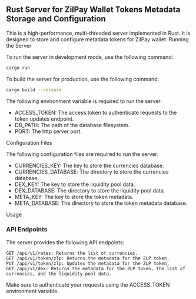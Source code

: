 ## Rust Server for ZilPay Wallet Tokens Metadata Storage and Configuration

This is a high-performance, multi-threaded server implemented in Rust. It is designed to store and configure metadata tokens for ZilPay wallet.
Running the Server

To run the server in development mode, use the following command:

```bash
cargo run
```

To build the server for production, use the following command:

```bash
cargo build --release
```
The following environment variable is required to run the server:

 * ACCESS_TOKEN: The access token to authenticate requests to the token updates endpoint.
 * DB_PATH: The path of the database filesystem.
 * PORT: The http server port. 

Configuration Files

The following configuration files are required to run the server:

   * CURRENCIES_KEY: The key to store the currencies database.
   * CURRENCIES_DATABASE: The directory to store the currencies database.
   * DEX_KEY: The key to store the liquidity pool data.
   * DEX_DATABASE: The directory to store the liquidity pool data.
   * META_KEY: The key to store the token metadata.
   * META_DATABASE: The directory to store the token metadata database.

Usage

### API Endpoints

The server provides the following API endpoints:

    GET /api/v1/rates: Returns the list of currencies.
    GET /api/v1/token/zlp: Returns the metadata for the ZLP token.
    PUT /api/v1/token/zlp: Updates the metadata for the ZLP token.
    GET /api/v1/dex: Returns the metadata for the ZLP token, the list of currencies, and the liquidity pool data.

Make sure to authenticate your requests using the ACCESS_TOKEN environment variable.
